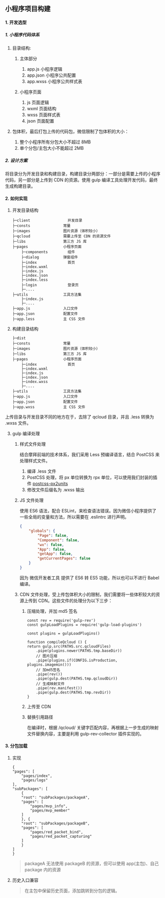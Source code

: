 ## 小程序项目构建

#### 1. 开发选型

##### 1. 小程序代码体系

1. 目录结构:

    1. 主体部分

        1. app.js 小程序逻辑
        2. app.json 小程序公共配置
        3. app.wxss 小程序公共样式表

    2. 小程序页面

        1. js 页面逻辑
        2. wxml 页面结构
        3. wxss 页面样式表
        4. json 页面配置

2. 包体积，最后打包上传的代码包，微信限制了包体积的大小：

    1. 整个小程序所有分包大小不超过 8MB
    2. 单个分包/主包大小不能超过 2MB

##### 2. 设计方案

将目录分为开发目录和构建目录，构建目录分两部分：一部分是需要上传的小程序代码，另一部分是上传到 CDN 的资源。使用 gulp 编译工具处理开发代码，最终生成构建目录。

#### 2. 如何实现

1. 开发目录结构

    ```
    ├─client                 开发目录
    ├─consts               常量
    ├─images               图片资源（体积较小）
    ├─qcloud               需要上传至 CDN 的资源文件
    ├─libs                 第三方 JS 库 
    ├─pages                小程序页面
        ├─components         组件
        ├─dialog           弹窗组件
        ├─index              首页
        ├─index.wxml
        ├─index.js
        ├─index.json
        ├─index.less 
        ├─login              登录页
        ├─....
    ├─utils                工具方法集
        ├─index.js
        ├─....
    ├─app.js               入口文件
    ├─app.json             配置文件
    ├─app.less             主 CSS 文件
    ```

2. 构建目录结构

    ```
    ├─dist                 
    ├─consts               常量
    ├─images               图片资源（体积较小）
    ├─libs                 第三方 JS 库 
    ├─pages                小程序页面
        ├─index              首页
        ├─index.wxml
        ├─index.js
        ├─index.json
        ├─index.wxss 
        ├─....
    ├─utils                工具方法集
    ├─app.js               入口文件
    ├─app.json             配置文件
    ├─app.wxss             主 CSS 文件
    ```

上传目录与开发目录不同的地方在于，去除了 qcloud 目录，并且 .less 转换为 .wxss 文件。

3. gulp 编译处理

    1. 样式文件处理

        结合摩拜前端的技术体系，我们采用 Less 预编译语言，结合 PostCSS 来处理样式文件。

        1. 编译 .less 文件
        2. PostCSS 处理，将 px 单位转换为 rpx 单位，可以使用我们封装的插件 [postcss-px2units](https://github.com/yingye/postcss-px2units)
        3. 修改文件后缀名为 .wxss 输出

    2. JS 文件处理

        使用 ES6 语法，配合 ESLint，来检查语法错误。因为微信小程序提供了一些全局的变量和方法，所以需要在 .eslintrc 进行声明。

        ```json
        {
            "globals": {
                "Page": false,
                "Component": false,
                "wx": false,
                "App": false,
                "getApp": false,
                "getCurrentPages": false
            }
        }
        ```

        因为 微信开发者工具 提供了 ES6 转 ES5 功能，所以也可以不进行 Babel 编译。

    3. CDN 文件处理，受上传包体积大小的限制，我们需要将一些体积较大的资源上传到 CDN。这些文件的处理分为以下三步：
        1. 压缩处理，并加 md5 签名
            ```
            const rev = require('gulp-rev')
            const gulpLoadPlugins = require('gulp-load-plugins')

            const plugins = gulpLoadPlugins()

            function compileQcloud () {
            return gulp.src(PATHS.src.qcloudFiles)
                .pipe(plugins.newer(PATHS.tmp.baseDir))
                // 图片压缩
                .pipe(plugins.if(CONFIG.isProduction, plugins.imagemin()))
                // 加md5签名
                .pipe(rev())
                .pipe(gulp.dest(PATHS.tmp.qcloudDir))
                // 生成映射文件
                .pipe(rev.manifest())
                .pipe(gulp.dest(PATHS.tmp.revDir))
            }
            ```
        2. 上传至 CDN
        3. 替换引用路径

            在编译时，根据 /qcloud/ 关键字匹配内容，再根据上一步生成的映射文件替换内容，主要是利用 gulp-rev-collector 插件实现的。


#### 3. 分包加载

1. 实现

    ```
    {
    "pages": [
        "pages/index",
        "pages/logs"
    ],
    "subPackages": [
        {
        "root": "subPackages/packageA",
        "pages": [
            "pages/mvp_info",
            "pages/mvp_member"
        ]
        }, {
        "root": "subPackages/packageB",
        "pages": [
            "pages/red_packet_bind",
            "pages/red_packet_capturing"
        ]
        }
    ]
    }
    ```
    >packageA 无法使用 packageB 的资源，但可以使用 app(主包)、自己 package 内的资源

2. 历史入口兼容

    > 在主包中保留历史页面，添加跳转到分包的逻辑。  

